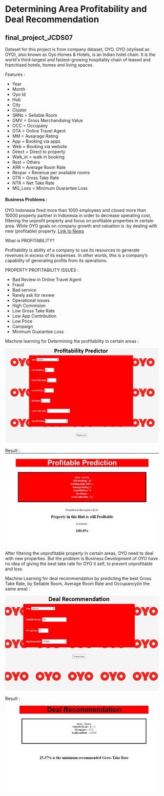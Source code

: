 
# Determining Area Profitability and Deal Recommendation 
## final_project_JCDS07

Dataset for this project is from company dataset, OYO. 
OYO (stylised as OYO), also known as Oyo Homes & Hotels, is an Indian hotel chain. It is the world's third-largest and fastest-growing hospitality chain of leased and franchised hotels, homes and living spaces.

Features :
- Year 
- Month 
- Oyo Id 
- Hub 
- City 
- Cluster 
- SRNs = Sellable Room 
- GMV = Gross Merchandising Value
- OCC = Occupany
- OTA = Online Travel Agent
- MM = Avearage Rating
- App = Booking via apps
- Web = Booking via website
- Direct = Direct to property
- Walk_in = walk in booking
- Rest = Others
- ARR = Average Room Rate
- Revpar = Revenue per available rooms
- GTR = Gross Take Rate
- NTR = Net Take Rate
- MG_Loss = Minimum Guarantee Loss


#### Business Problems :

OYO Indonesia fired more than 1000 employees and closed more than 10000 property partner in Indonesia in order to decrease operating cost, filtering the unprofit property and focus on profitable properties in certain area. While OYO goals on company growth and valuation is :by dealing with new (profitable) property. 
[Link to News](https://www.cnbcindonesia.com/tech/20200114151313-37-129926/demi-cetak-profit-startup-hotel-oyo-phk-1000-karyawan)

What is PROFITABILITY?

Profitability is ability of a company to use its resources to generate revenues in excess of its expenses. In other words, this is a company’s capability of generating profits from its operations.

PROPERTY PROFITABILITY ISSUES :
- Bad Review in Online Travel Agent
- Fraud
- Bad service
- Rarely ask for review
- Operational issues
- High Commision
- Low Gross Take Rate
- Low App Contribution
- Low Price
- Campaign
- Minimum Guarantee Loss

Machine learning for Determining the profitability in certain areas :

![Alt text](image/appFinal.png)

Result :
![Alt text](image/appFinal2.png)


After filtering the unprofitable property in certain areas, OYO need to deal with new properties. But the problem is Business Development of OYO have no idea of giving the best take rate for OYO it self, to prevent unprofitable and loss. 


Machine Learning for deal recommendation by predicting the best Gross Take Rate, by Sellable Room, Average Room Rate and Occupancy(in  the same area) :

![Alt text](image/appFinal3.png)

Result : 

![Alt text](image/appFinal4.png)






